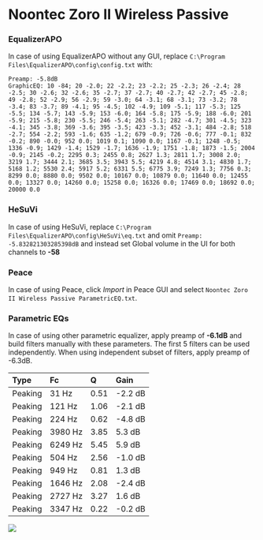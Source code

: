 # Noontec Zoro II Wireless Passive

### EqualizerAPO
In case of using EqualizerAPO without any GUI, replace `C:\Program Files\EqualizerAPO\config\config.txt`
with:
```
Preamp: -5.8dB
GraphicEQ: 10 -84; 20 -2.0; 22 -2.2; 23 -2.2; 25 -2.3; 26 -2.4; 28 -2.5; 30 -2.6; 32 -2.6; 35 -2.7; 37 -2.7; 40 -2.7; 42 -2.7; 45 -2.8; 49 -2.8; 52 -2.9; 56 -2.9; 59 -3.0; 64 -3.1; 68 -3.1; 73 -3.2; 78 -3.4; 83 -3.7; 89 -4.1; 95 -4.5; 102 -4.9; 109 -5.1; 117 -5.3; 125 -5.5; 134 -5.7; 143 -5.9; 153 -6.0; 164 -5.8; 175 -5.9; 188 -6.0; 201 -5.9; 215 -5.8; 230 -5.5; 246 -5.4; 263 -5.1; 282 -4.7; 301 -4.5; 323 -4.1; 345 -3.8; 369 -3.6; 395 -3.5; 423 -3.3; 452 -3.1; 484 -2.8; 518 -2.7; 554 -2.2; 593 -1.6; 635 -1.2; 679 -0.9; 726 -0.6; 777 -0.1; 832 -0.2; 890 -0.0; 952 0.0; 1019 0.1; 1090 0.0; 1167 -0.1; 1248 -0.5; 1336 -0.9; 1429 -1.4; 1529 -1.7; 1636 -1.9; 1751 -1.8; 1873 -1.5; 2004 -0.9; 2145 -0.2; 2295 0.3; 2455 0.8; 2627 1.3; 2811 1.7; 3008 2.0; 3219 1.7; 3444 2.1; 3685 3.5; 3943 5.5; 4219 4.8; 4514 3.1; 4830 1.7; 5168 1.2; 5530 2.4; 5917 5.2; 6331 5.5; 6775 3.9; 7249 1.3; 7756 0.3; 8299 0.0; 8880 0.0; 9502 0.0; 10167 0.0; 10879 0.0; 11640 0.0; 12455 0.0; 13327 0.0; 14260 0.0; 15258 0.0; 16326 0.0; 17469 0.0; 18692 0.0; 20000 0.0
```

### HeSuVi
In case of using HeSuVi, replace `C:\Program Files\EqualizerAPO\config\HeSuVi\eq.txt` and omit `Preamp:
-5.832821303285398dB` and instead set Global volume in the UI for both channels to **-58**

### Peace
In case of using Peace, click *Import* in Peace GUI and select `Noontec Zoro II Wireless Passive ParametricEQ.txt`.

### Parametric EQs
In case of using other parametric equalizer, apply preamp of **-6.1dB** and build filters manually
with these parameters. The first 5 filters can be used independently.
When using independent subset of filters, apply preamp of -6.3dB.

| Type    | Fc      |    Q | Gain    |
|:--------|:--------|:-----|:--------|
| Peaking | 31 Hz   | 0.51 | -2.2 dB |
| Peaking | 121 Hz  | 1.06 | -2.1 dB |
| Peaking | 224 Hz  | 0.62 | -4.8 dB |
| Peaking | 3980 Hz | 3.85 | 5.3 dB  |
| Peaking | 6249 Hz | 5.45 | 5.9 dB  |
| Peaking | 504 Hz  | 2.56 | -1.0 dB |
| Peaking | 949 Hz  | 0.81 | 1.3 dB  |
| Peaking | 1646 Hz | 2.08 | -2.4 dB |
| Peaking | 2727 Hz | 3.27 | 1.6 dB  |
| Peaking | 3347 Hz | 0.22 | -0.2 dB |

![](https://raw.githubusercontent.com/jaakkopasanen/AutoEq/master/results/innerfidelity/sbaf-serious/Noontec%20Zoro%20II%20Wireless%20Passive/Noontec%20Zoro%20II%20Wireless%20Passive.png)